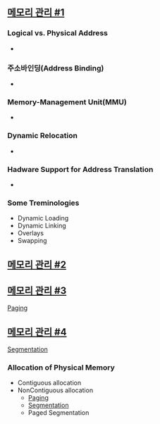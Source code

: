 ## [메모리 관리 #1](https://core.ewha.ac.kr/publicview/C0101020140425151219100144?vmode=f)

### Logical vs. Physical Address

- 

### 주소바인딩(Address Binding)

- 

### Memory-Management Unit(MMU)

- 

### Dynamic Relocation

- 

### Hadware Support for Address Translation

- 

### Some Treminologies

- Dynamic Loading
- Dynamic Linking
- Overlays
- Swapping

## [메모리 관리 #2](https://core.ewha.ac.kr/publicview/C0101020140429132440045277?vmode=f)

## [메모리 관리 #3](https://core.ewha.ac.kr/publicview/C0101020140502151452123728?vmode=f)

[Paging](운영체제/8장-메모리-관리/Paging.md) 

## [메모리 관리 #4](https://core.ewha.ac.kr/publicview/C0101020140509142939477563?vmode=f)

[Segmentation](운영체제/8장-메모리-관리/Segmentation.md) 

### Allocation of Physical Memory

- Contiguous allocation
- NonContiguous allocation
  - [Paging](운영체제/8장-메모리-관리/Paging.md)
  - [Segmentation](운영체제/8장-메모리-관리/Segmentation.md)
  - Paged Segmentation